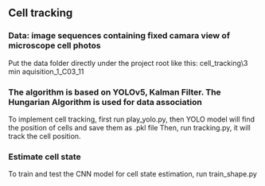 ## Cell tracking 

### Data: image sequences containing fixed camara view of microscope cell photos

Put the data folder directly under the project root like this: cell_tracking\3 min aquisition_1_C03_11

### The algorithm is based on YOLOv5, Kalman Filter. The Hungarian Algorithm is used for data association

To implement cell tracking, first run play_yolo.py, then YOLO model will find the position of cells and save them as .pkl file
Then, run tracking.py, it will track the cell position.

### Estimate cell state
To train and test the CNN model for cell state estimation, run train_shape.py